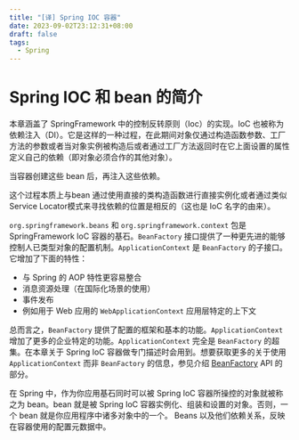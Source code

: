 ```yaml
---
title: "[译] Spring IOC 容器"
date: 2023-09-02T23:12:31+08:00
draft: false
tags:
  - Spring
---
```


# Spring IOC 和 bean 的简介

本章涵盖了 SpringFramework 中的控制反转原则（Ioc）的实现。IoC 也被称为依赖注入（DI）。它是这样的一种过程，在此期间对象仅通过构造函数参数、工厂方法的参数或者当对象实例被构造后或者通过工厂方法返回时在它上面设置的属性定义自己的依赖（即对象必须合作的其他对象）。

当容器创建这些 bean 后，再注入这些依赖。

这个过程本质上与bean 通过使用直接的类构造函数进行直接实例化或者通过类似 Service Locator模式来寻找依赖的位置是相反的（这也是 IoC 名字的由来）。

`org.springframework.beans` 和 `org.springframework.context` 包是 SpringFramework IoC 容器的基石。`BeanFactory` 接口提供了一种更先进的能够控制人已类型对象的配置机制。`ApplicationContext` 是 `BeanFactory` 的子接口。它增加了下面的特性：

- 与 Spring 的 AOP 特性更容易整合
- 消息资源处理（在国际化场景的使用）
- 事件发布
- 例如用于 Web 应用的 `WebApplicationContext` 应用层特定的上下文

总而言之，`BeanFactory` 提供了配置的框架和基本的功能。`ApplicationContext` 增加了更多的企业特定的功能。`ApplicationContext` 完全是 `BeanFactory` 的超集。在本章关于 Spring IoC 容器做专门描述时会用到。想要获取更多的关于使用 `ApplicationContext` 而非 `BeanFactory` 的信息，参见介绍 [BeanFactory](https://docs.spring.io/spring-framework/reference/core/beans/beanfactory.html) API 的部分。

在 Spring 中，作为你应用基石同时可以被 Spring IoC 容器所操控的对象就被称之为 bean。bean 就是被 Spring IoC 容器实例化、组装和设置的对象。否则，一个 bean 就是你应用程序中诸多对象中的一个。 Beans 以及他们依赖关系，反映在容器使用的配置元数据中。
